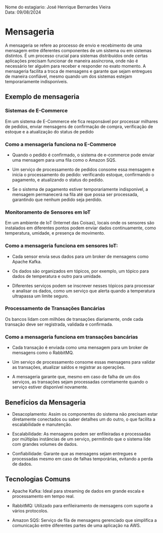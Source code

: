 Nome do estagiario: José Henrique Bernardes Vieira<br>
Data: 09/08/2024

# Mensageria  
A mensageria se refere ao processo de envio e recebimento de uma mensagem entre diferentes componentes de um sistema ou em sistemas distintos. É um processo crucial para sistemas distribuídos onde certas aplicações precisam funcionar de maneira assíncrona, onde não é necessário ter alguém para receber e responder no exato momento. A mensageria facilita a troca de mensagens e garante que sejam entregues de maneira confiável, mesmo quando um dos sistemas estejam temporariamente indisponíveis. 

## Exemplo de mensageria 

### Sistemas de E-Commerce 

Em um sistema de E-Commerce ele fica responsável por processar milhares de pedidos, enviar mensagens de confirmação de compra, verificação de estoque e a atualização do status de pedido 

### Como a mensageria funciona no E-Commerce

- Quando o pedido é confirmado, o sistema de e-commerce pode enviar uma mensagem para uma fila como o Amazon SQS. 

- Um serviço de processamento de pedidos consome essa mensagem e inicia o processamento do pedido: verificando estoque, confirmando o pagamento, e atualizando o status do pedido. 

- Se o sistema de pagamento estiver temporariamente indisponível, a mensagem permanecerá na fila até que possa ser processada, garantindo que nenhum pedido seja perdido. 

### Monitoramento de Sensores em IoT 

Em um ambiente de IoT (Internet das Coisas), locais onde os sensores são instalados em diferentes pontos podem enviar dados continuamente, como temperatura, umidade, e presença de movimento. 

### Como a mensageria funciona em sensores IoT: 

- Cada sensor envia seus dados para um broker de mensagens como Apache Kafka. 

- Os dados são organizados em tópicos, por exemplo, um tópico para dados de temperatura e outro para umidade. 

- Diferentes serviços podem se inscrever nesses tópicos para processar e analisar os dados, como um serviço que alerta quando a temperatura ultrapassa um limite seguro. 

 
### Processamento de Transações Bancárias 

Os bancos lidam com milhões de transações diariamente, onde cada transação deve ser registrada, validada e confirmada. 

### Como a mensageria funciona em transações bancárias 

- Cada transação é enviada como uma mensagem para um broker de mensagens como o RabbitMQ. 

- Um serviço de processamento consome essas mensagens para validar as transações, atualizar saldos e registrar as operações. 

- A mensageria garante que, mesmo em caso de falha de um dos serviços, as transações sejam processadas corretamente quando o serviço estiver disponível novamente. 

## Benefícios da Mensageria 

- Desacoplamento: Assim os componentes do sistema não precisam estar diretamente conectados ou saber detalhes um do outro, o que facilita a escalabilidade e manutenção. 

- Escalabilidade: As mensagens podem ser enfileiradas e processadas por múltiplas instâncias de um serviço, permitindo que o sistema lide com grandes volumes de dados. 

- Confiabilidade: Garante que as mensagens sejam entregues e processadas mesmo em caso de falhas temporárias, evitando a perda de dados. 

## Tecnologias Comuns 

- Apache Kafka: Ideal para streaming de dados em grande escala e processamento em tempo real. 

- RabbitMQ: Utilizado para enfileiramento de mensagens com suporte a vários protocolos. 

- Amazon SQS: Serviço de fila de mensagens gerenciado que simplifica a comunicação entre diferentes partes de uma aplicação na AWS. 